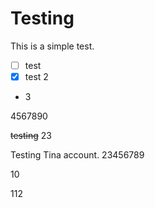 # Testing

This is a simple test.

- [ ] test
- [x] test 2
- 3

4567890

~~testing~~ 23

Testing Tina account. 23456789

10

112